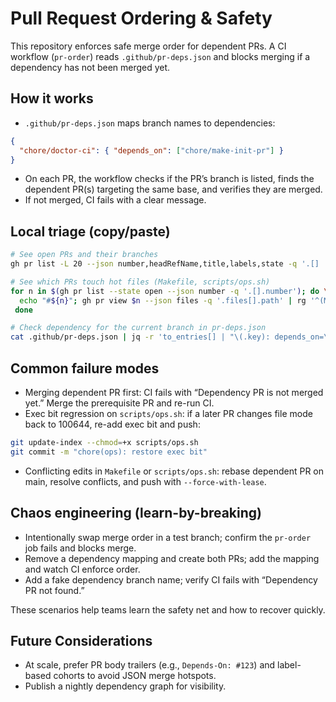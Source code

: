 # Pull Request Ordering & Safety

This repository enforces safe merge order for dependent PRs. A CI workflow (`pr-order`) reads `.github/pr-deps.json` and blocks merging if a dependency has not been merged yet.

## How it works

- `.github/pr-deps.json` maps branch names to dependencies:

```json
{
  "chore/doctor-ci": { "depends_on": ["chore/make-init-pr"] }
}
```

- On each PR, the workflow checks if the PR’s branch is listed, finds the dependent PR(s) targeting the same base, and verifies they are merged.
- If not merged, CI fails with a clear message.

## Local triage (copy/paste)

```sh
# See open PRs and their branches
gh pr list -L 20 --json number,headRefName,title,labels,state -q '.[] | "#\(.number)\t\(.headRefName)\t\(.title)"'

# See which PRs touch hot files (Makefile, scripts/ops.sh)
for n in $(gh pr list --state open --json number -q '.[].number'); do \
  echo "#${n}"; gh pr view $n --json files -q '.files[].path' | rg '^(Makefile|scripts/ops\.sh)$' || true; \
 done

# Check dependency for the current branch in pr-deps.json
cat .github/pr-deps.json | jq -r 'to_entries[] | "\(.key): depends_on=\(.value.depends_on|join(","))"'
```

## Common failure modes

- Merging dependent PR first: CI fails with “Dependency PR is not merged yet.” Merge the prerequisite PR and re-run CI.
- Exec bit regression on `scripts/ops.sh`: if a later PR changes file mode back to 100644, re-add exec bit and push:

```sh
git update-index --chmod=+x scripts/ops.sh
git commit -m "chore(ops): restore exec bit"
```

- Conflicting edits in `Makefile` or `scripts/ops.sh`: rebase dependent PR on main, resolve conflicts, and push with `--force-with-lease`.

## Chaos engineering (learn-by-breaking)

- Intentionally swap merge order in a test branch; confirm the `pr-order` job fails and blocks merge.
- Remove a dependency mapping and create both PRs; add the mapping and watch CI enforce order.
- Add a fake dependency branch name; verify CI fails with “Dependency PR not found.”

These scenarios help teams learn the safety net and how to recover quickly.

## Future Considerations
- At scale, prefer PR body trailers (e.g., `Depends-On: #123`) and label-based cohorts to avoid JSON merge hotspots.
- Publish a nightly dependency graph for visibility.
